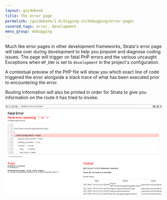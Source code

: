 ```yaml
---
layout: guidebook
title: The error page
permalink: /guidebook/1.0/digging-in/debugging/error-page/
covered_tags: error, development
menu_group: debugging
---
```


Much like error pages in other development frameworks, Strata's error page will take over during development to help you pinpoint and diagnose coding issues. The page will trigger on fatal PHP errors and the various uncaught Exceptions when `WP_ENV` is set to `development` in the project's configuration.

A contextual preview of the PHP file will show you which exact line of code triggered the error alongside a stack trace of what has been executed prior to encountering the error.

Routing information will also be printed in order for Strata to give you information on the route it has tried to invoke.

![A sample error page in Strata](/assets/images/error-page.png)
